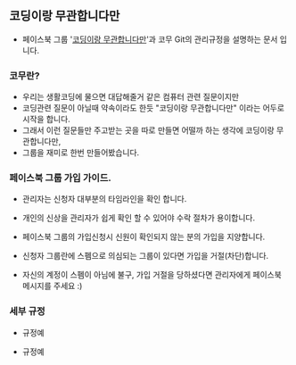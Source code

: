 ## 코딩이랑 무관합니다만

- 페이스북 그룹 '[코딩이랑 무관합니다만](https://www.facebook.com/groups/System.out.Coding/)'과 코무 Git의 관리규정을 설명하는 문서 입니다.



### 코무란?
- 우리는 생활코딩에 물으면 대답해줄거 같은 컴퓨터 관련 질문이지만
- 코딩관련 질문이 아닐때 약속이라도 한듯 "코딩이랑 무관합니다만" 이라는 어두로 시작을 합니다. 
- 그래서 이런 질문들만 주고받는 곳을 따로 만들면 어떨까 하는 생각에 코딩이랑 무관합니다만, 
- 그룹을 재미로 한번 만들어봤습니다.

### 페이스북 그룹 가입 가이드.

- 관리자는 신청자 대부분의 타임라인을 확인 합니다.

- 개인의 신상을 관리자가 쉽게 확인 할 수 있어야 수락 절차가 용이합니다.

- 페이스북 그룹의 가입신청시 신원이 확인되지 않는 분의 가입을 지양합니다.

- 신청자 그룹란에 스펨으로 의심되는 그룹이 있다면 가입을 거절(차단)합니다.

- 자신의 계정이 스펨이 아님에 불구, 가입 거절을 당하셨다면 관리자에게 페이스북 메시지를 주세요 :)

### 세부 규정

* 규정예

- 규정예